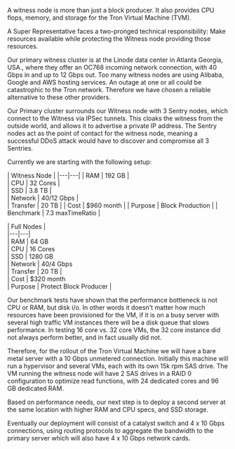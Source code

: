 A witness node is more than just a block producer. It also provides CPU flops, memory, and storage for the Tron Virtual Machine (TVM).

A Super Representative faces a two-pronged technical responsibility: Make resources available while protecting the Witness node providing those resources.

Our primary witness cluster is at the Linode data center in Atlanta Georgia, USA., where they offer an OC768 incoming network connection, with 40 Gbps in and up to 12 Gbps out. Too many witness nodes are using Alibaba, Google and AWS hosting services. An outage at one or all could be catastrophic to the Tron network. Therefore we have chosen a reliable alternative to these other providers.

Our Primary cluster surrounds our Witness node with 3 Sentry nodes, which connect to the Witness via IPSec tunnels. This cloaks the witness from the outside world, and allows it to advertise a private IP address. The Sentry nodes act as the point of contact for the witness node, meaning a successful DDoS attack would have to discover and compromise all 3 Sentries. 

Currently we are starting with the following setup:

| Witness Node |
|---|---|
| RAM |          192 GB  | 	
| CPU  |         32 Cores  | 	
| SSD  |         3.8 TB  | 	
| Network |      40/12 Gbps  | 	
| Transfer |  20 TB |
| Cost |         $960 month |
| Purpose | Block Production |
| Benchmark | 7.3 maxTimeRatio |


| Full Nodes |  
|---|---|  
| RAM | 	64 GB  
| CPU  | 	16 Cores  
| SSD  | 	1280 GB  
| Network  | 	40/4 Gbps  
| Transfer | 20 TB |  
| Cost | 	$320 month   
| Purpose |  Protect Block Producer | 


Our benchmark tests have shown that the performance bottleneck is not CPU or RAM, but disk i/o. In other words it doesn't matter how much resources have been provisioned for the VM, if it is on a busy server with several high traffic VM instances there will be a disk queue that slows performance. In testing 16 core vs. 32 core VMs, the 32 core instance did not always perform better, and in fact usually did not. 

Therefore, for the rollout of the Tron Virtual Machine we will have a bare metal server with a 10 Gbps unmetered connection. Initially this machine will run a hypervisor and several VMs, each with its own 15k rpm SAS drive. The VM running the witness node will have 2 SAS drives in a RAID 0 configuration to optimize read functions, with 24 dedicated cores and 96 GB dedicated RAM.

Based on performance needs, our next step is to deploy a second server at the same location with higher RAM and CPU specs, and SSD storage.

Eventually our deployment will consist of a catalyst switch and 4 x 10 Gbps connections, using routing protocols to aggregate the bandwidth to the primary server which will also have 4 x 10 Gbps network cards.


